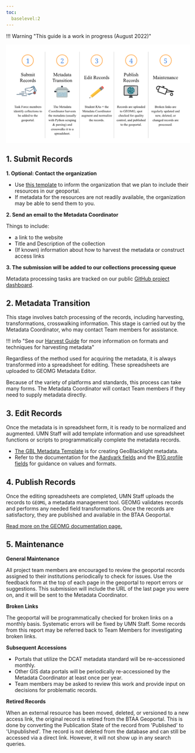 ```yaml
---
toc:
  baselevel:2
---
```


!!! Warning "This guide is a work in progress (August 2022)"


![Metadata Workflow](./images/btaa-metadata-workflow.png)


## 1. Submit Records

**1. Optional: Contact the organization**

- Use [this template](https://docs.google.com/document/d/1xqYbutgsrH5UTjKC9m5oBagIgk-8sSCpbYiZ5-tlZr8/edit?usp=sharing) to inform the organization that we plan to include their resources in our geoportal.
- If metadata for the resources are not readily available, the organization may be able to send them to you.

**2. Send an email to the Metadata Coordinator**

Things to include:

- a link to the website
- Title and Description of the collection
- (If known) information about how to harvest the metadata or construct access links

**3. The submission will be added to our collections processing queue**

Metadata processing tasks are tracked on our public [GitHub project dashboard](https://github.com/orgs/geobtaa/projects/4).


## 2. Metadata Transition

This stage involves batch processing of the records, including harvesting, transformations, crosswalking information. This stage is carried out by the Metadata Coordinator, who may contact Team members for assistance.

!!! info "See our [Harvest Guide](harvestGuide.md) for more information on formats and techniques for harvesting metadata"

Regardless of the method used for acquiring the metadata, it is always transformed into a spreadsheet for editing. These spreadsheets are uploaded to GEOMG Metadata Editor.

Because of the variety of platforms and standards, this process can take many forms. The Metadata Coordinator will contact Team members if they need to supply metadata directly. 




## 3. Edit Records

Once the metadata is in spreadsheet form, it is ready to be normalized and augmented. UMN Staff will add template information and use spreadsheet functions or scripts to programmatically complete the metadata records.

- [The GBL Metadata Template](http://z.umn.edu/b1g-template) is for creating GeoBlacklight metadata.
- Refer to the documentation for the [Aardvark fields](https://opengeometadata.github.io/aardvark/aardvarkMetadata.html) and the [B1G profile fields](b1g-custom-elements.md) for guidance on values and formats.


## 4. Publish Records

Once the editing spreadsheets are completed, UMN Staff uploads the records to `GEOMG`, a metadata management tool. GEOMG validates records and performs any needed field transformations. Once the records are satisfactory, they are published and available in the BTAA Geoportal.

[Read more on the GEOMG documentation page.](geomg.md)


## 5. Maintenance

**General Maintenance**

All project team members are encouraged to review the geoportal records assigned to their institutions periodically to check for issues. Use the feedback form at the top of each page in the geoportal to report errors or suggestions.  This submission will include the URL of the last page you were on, and it will be sent to the Metadata Coordinator.


**Broken Links**

The geoportal will be programmatically checked for broken links on a monthly basis. Systematic errors will be fixed by UMN Staff. Some records from this report may be referred back to Team Members for investigating broken links.


**Subsequent Accessions**

* Portals that utilize the DCAT metadata standard will be re-accessioned monthly.
* Other GIS data portals will be periodically re-accessioned by the Metadata Coordinator at least once per year.
* Team members may be asked to review this work and provide input on decisions for problematic records.

**Retired Records**

When an external resource has been moved, deleted, or versioned to a new access link, the original record is retired from the BTAA Geoportal. This is done by converting the Publication State of the record from 'Published' to 'Unpublished'. The record is not deleted from the database and can still be accessed via a direct link. However, it will not show up in any search queries.


